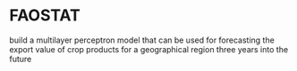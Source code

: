 # FAOSTAT
build a multilayer perceptron model that can be used for forecasting the export value of crop products for a geographical region three years into the future

